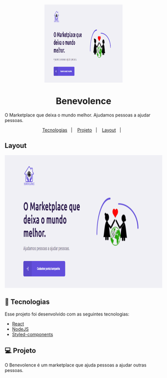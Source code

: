 
<p align="center">
    <img src="./web/src/assets/GifBenevolence.gif" alt="demo-web" width="250" height="250" />
    <h1 align="center">
        Benevolence
    </h1>
    <p>O Marketplace que deixa o mundo melhor. Ajudamos pessoas a ajudar pessoas.</p>
</p>


<p align="center">
  <a href="#tecnologias">Tecnologias</a>&nbsp;&nbsp;&nbsp;|&nbsp;&nbsp;&nbsp;
  <a href="#projeto">Projeto</a>&nbsp;&nbsp;&nbsp;|&nbsp;&nbsp;&nbsp;
  <a href="#layout">Layout</a>&nbsp;&nbsp;&nbsp;|&nbsp;&nbsp;&nbsp;
</p>

## Layout
<div align="center" >
    <img src="./web/src/assets/GifBenevolence.gif" alt="demo-web" height="425">
</div>


## 🚀 Tecnologias

Esse projeto foi desenvolvido com as seguintes tecnologias:
- [React](https://reactjs.org)
- [NodeJS](https://nodejs.org/en/)
- [Styled-components](https://styled-components.com/)

## 💻 Projeto

O Benevolence é um marketplace que ajuda pessoas a ajudar outras pessoas.


